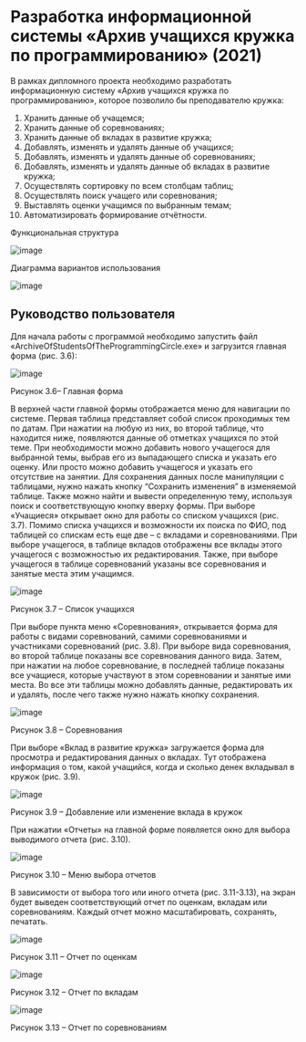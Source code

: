 # Разработка информационной системы «Архив учащихся кружка по программированию» (2021)
В рамках дипломного проекта необходимо разработать информационную систему «Архив учащихся кружка по программированию», которое позволило бы преподавателю кружка:
1.	Хранить данные об учащемся;
2.	Хранить данные об соревнованиях;
3.	Хранить данные об вкладах в развитие кружка;
4.	Добавлять, изменять и удалять данные об учащихся;
5.	Добавлять, изменять и удалять данные об соревнованиях;
6.	Добавлять, изменять и удалять данные об вкладах в развитие кружка;
7.	Осуществлять сортировку по всем столбцам таблиц;
8.	Осуществлять поиск учащего или соревнования;
9.	Выставлять оценки учащимся по выбранным темам;
10.	Автоматизировать формирование отчётности.

Функциональная структура

![image](https://github.com/Evgescha/2102-3735-ArchiveOfStudentsOfTheProgrammingCircle/assets/38140129/bba611be-9687-4895-9041-e686a1affe58)

Диаграмма вариантов использования

![image](https://github.com/Evgescha/2102-3735-ArchiveOfStudentsOfTheProgrammingCircle/assets/38140129/e5dd0b7f-bd97-4e92-b5c8-10c56e105d79)

## Руководство пользователя

Для начала работы с программой необходимо запустить файл «ArchiveOfStudentsOfTheProgrammingCircle.exe» и загрузится главная форма (рис. 3.6):
 
 ![image](https://github.com/Evgescha/2102-3735-ArchiveOfStudentsOfTheProgrammingCircle/assets/38140129/42180adb-ef31-4c14-8a1f-9913c33fe677)

Рисунок 3.6– Главная форма

В верхней части главной формы отображается меню для навигации по системе. Первая таблица представляет собой список проходимых тем по датам. При нажатии на любую из них, во второй таблице, что находится ниже, появляются данные об отметках учащихся по этой теме. При необходимости можно добавить нового учащегося для выбранной темы, выбрав его из выпадающего списка и указать его оценку. Или просто можно добавить учащегося и указать его отсутствие на занятии. Для сохранения данных после манипуляции с таблицами, нужно нажать кнопку “Сохранить изменения” в изменяемой таблице. 
Также можно найти и вывести определенную тему, используя поиск и соответствующую кнопку вверху формы.
При выборе «Учащиеся» открывает окно для работы со списком учащихся (рис. 3.7). Помимо списка учащихся и возможности их поиска по ФИО, под таблицей со спискам есть еще две – с вкладами и соревнованиями. При выборе учащегося, в таблице вкладов отображены все вклады этого учащегося с возможностью их редактирования. Также, при выборе учащегося в таблице соревнований указаны все соревнования и занятые места этим учащимся.
 
 ![image](https://github.com/Evgescha/2102-3735-ArchiveOfStudentsOfTheProgrammingCircle/assets/38140129/40c62d00-95ef-4d2d-a2ea-55bca5cf5a70)

Рисунок 3.7 – Список учащихся


При выборе пункта меню «Соревнования», открывается форма для работы с видами соревнований, самими соревнованиями и участниками соревнований (рис. 3.8).
При выборе вида соревнования, во второй таблице показаны все соревнования данного вида. Затем, при нажатии на любое соревнование, в последней таблице показаны все учащиеся, которые участвуют в этом соревновании и занятые ими места. Во все эти таблицы можно добавлять данные, редактировать их и удалять, после чего также нужно нажать кнопку сохранения.
 
 ![image](https://github.com/Evgescha/2102-3735-ArchiveOfStudentsOfTheProgrammingCircle/assets/38140129/8ce25e7f-e4ad-40e1-a3d9-83b3a6084ab9)

Рисунок 3.8 – Соревнования

При выборе «Вклад в развитие кружка» загружается форма для просмотра и редактирования данных о вкладах. Тут отображена информация о том, какой учащийся, когда и сколько денек вкладывал в кружок (рис. 3.9).
 
 ![image](https://github.com/Evgescha/2102-3735-ArchiveOfStudentsOfTheProgrammingCircle/assets/38140129/3d9ccb39-c862-424f-940f-4cb4b944c743)

Рисунок 3.9 – Добавление или изменение вклада в кружок

При нажатии «Отчеты» на главной форме появляется окно для выбора выводимого отчета (рис. 3.10). 
 
 ![image](https://github.com/Evgescha/2102-3735-ArchiveOfStudentsOfTheProgrammingCircle/assets/38140129/3b0808f7-b54e-40eb-8bec-d500ada127a0)

Рисунок 3.10 – Меню выбора отчетов

В зависимости от выбора того или иного отчета (рис. 3.11-3.13), на экран будет выведен соответствующий отчет по оценкам, вкладам или соревнованиям. Каждый отчет можно масштабировать, сохранять, печатать.

 
![image](https://github.com/Evgescha/2102-3735-ArchiveOfStudentsOfTheProgrammingCircle/assets/38140129/d9823bff-4a98-41f7-8ecb-ed742cf47b57)

Рисунок 3.11 – Отчет по оценкам

 ![image](https://github.com/Evgescha/2102-3735-ArchiveOfStudentsOfTheProgrammingCircle/assets/38140129/f15c9d8b-00ea-4551-9fb8-6802459bc751)

Рисунок 3.12 – Отчет по вкладам

 ![image](https://github.com/Evgescha/2102-3735-ArchiveOfStudentsOfTheProgrammingCircle/assets/38140129/cde95ec0-bc62-473b-bb3b-cecb51f1a9e1)

Рисунок 3.13 – Отчет по соревнованиям


